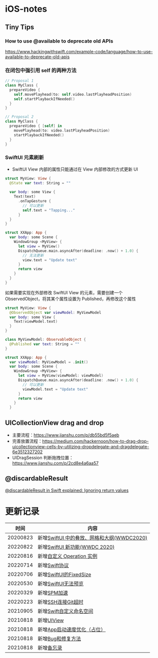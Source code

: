 # iOS-notes

## Tiny Tips

### How to use @available to deprecate old APIs

https://www.hackingwithswift.com/example-code/language/how-to-use-available-to-deprecate-old-apis

### 在闭包中强引用 self 的两种方法

```Swift
// Proposal 1
class MyClass {
  prepareVideo {
    self.movePlayhead(to: self.video.lastPlayheadPosition)
    self.startPlaybackIfNeeded()
  }
}

// Proposal 2
class MyClass {
  prepareVideo { [self] in
    movePlayhead(to: video.lastPlayheadPosition)
    startPlaybackIfNeeded()
  }
}
```

### SwiftUI 元素刷新

* SwiftUI View 内部的属性只能通过在 View 内部修改的方式更新 UI

```Swift
struct MyView: View {
  @State var text: String = ""
  
  var body: some View {
    Text(text)
      .onTapGesture {
        // 可以更新
        self.text = "Tapping..."
      }
  }
}

struct XXApp: App {
  var body: some Scene {
    WindowGroup <MyView> {
      let view = MyView()
      DispatchQueue.main.asyncAfter(deadline: .now() + 1.0) {
        // 无法更新
        view.text = "Update text"
      }
      return view
    }
  }
}

```

如果需要实现在外部修改 SwiftUI View 的元素，需要创建一个 ObservedObject，将其某个属性设置为 Published，再修改这个属性

```Swift
struct MyView: View {
  @ObservedObject var viewModel: MyViewModel
  var body: some View {
    Text(viewModel.text)
  }
}

class MyViewModel: ObservableObject {
  @Published var text: String = ""
}

struct XXApp: App {
  var viewModel: MyViewModel = .init()
  var body: some Scene {
    WindowGroup <MyView> {
      let view = MyView(viewModel: viewModel)
      DispatchQueue.main.asyncAfter(deadline: .now() + 1.0) {
        // 可以更新
        viewModel.text = "Update text"
      }
      return view
    }
  }

```

## UICollectionView drag and drop

* 主要流程：https://www.jianshu.com/p/db55bd5f5aeb
* 完善放置流程：https://medium.com/hackernoon/how-to-drag-drop-uicollectionview-cells-by-utilizing-dropdelegate-and-dragdelegate-6e3512327202
* UIDragSession 判断拖拽位置：https://www.jianshu.com/p/2cd8e4a6aa57 

## @discardableResult

[@discardableResult in Swift explained: Ignoring return values](https://www.avanderlee.com/swift/discardableresult/)

# 更新记录

时间|内容
---|---
20200823|新增[SwiftUI 中的叠放、网格和大纲(WWDC2020)](https://github.com/PatShen/iOS-notes/blob/main/SwiftUI%20中的叠放、网格和大纲(WWDC2020).md)
20220822|新增[SwiftUI 新功能(WWDC 2020)](https://github.com/PatShen/iOS-notes/blob/main/SwiftUI%20新功能(WWDC%202020).md)
20220816|新增[自定义 Operation 实例](https://github.com/PatShen/iOS-notes/blob/main/自定义%20Operation%20实例.md)
20220714|新增[Swift协议](https://github.com/PatShen/iOS-notes/blob/main/Swift协议.md)
20220706|新增[SwiftUI的FixedSize](https://github.com/PatShen/iOS-notes/blob/main/SwiftUI%20的%20FixedSize.md)
20220530|新增[SwiftUI无法预览](https://github.com/PatShen/iOS-notes/blob/main/SwiftUI无法预览.md)
20220329|新增[SPM加速](https://github.com/PatShen/iOS-notes/blob/main/SPM加速.md)
20220223|新增[SSH连接Git超时](https://github.com/PatShen/iOS-notes/blob/main/SSH连接Git超时.md)
20210905|新增[Swift自定义命名空间](https://github.com/PatShen/iOS-notes/blob/main/Swift自定义命名空间.md)
20210818|新增[UIView](https://github.com/PatShen/iOS-notes/blob/main/UIView.md)
20210818|新增[App启动速度优化（占位）](https://github.com/PatShen/iOS-notes/blob/main/App启动速度优化.md)
20210818|新增[Bug和修复方法](https://github.com/PatShen/iOS-notes/blob/main/Bug和修复方法.md)
20210818|新增[备忘录](https://github.com/PatShen/iOS-notes/blob/main/备忘录.md)
